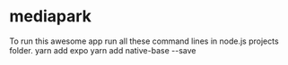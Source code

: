 # mediapark
To run this awesome app run all these command lines in node.js projects folder.
yarn add expo
yarn add native-base --save
